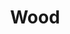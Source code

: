 ---
templateKey: blog-post
featuredpost: false
featuredimage: /assets/Wood.png
title: Wood
description: Resources
testfield: 776
---